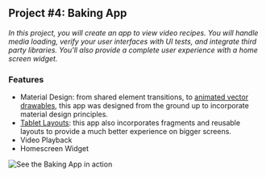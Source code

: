 ## Project #4: Baking App
*In this project, you will create an app to view video recipes. You will handle media loading, verify your user interfaces with UI tests, and integrate third party libraries. You'll also provide a complete user experience with a home screen widget.*

### Features
- Material Design: from shared element transitions, to [animated vector drawables](https://github.com/David-Jackson/Android-Nanodegree/raw/master/04-baking-app/images/navigation_avd.gif), this app was designed from the ground up to incorporate material design principles.
- [Tablet Layouts](https://github.com/David-Jackson/Android-Nanodegree/raw/master/04-baking-app/images/device-2018-08-17-165802.png): this app also incorporates fragments and reusable layouts to provide a much better experience on bigger screens.
- Video Playback
- Homescreen Widget

![See the Baking App in action](https://github.com/David-Jackson/Android-Nanodegree/blob/master/04-baking-app/images/device-2018-08-17-163316.gif)
